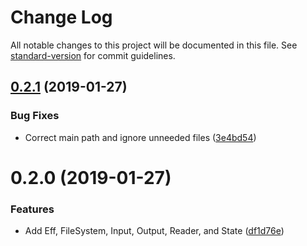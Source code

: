 # Change Log

All notable changes to this project will be documented in this file. See [standard-version](https://github.com/conventional-changelog/standard-version) for commit guidelines.

## [0.2.1](https://github.com/edahlseng/eff/compare/v0.2.0...v0.2.1) (2019-01-27)


### Bug Fixes

* Correct main path and ignore unneeded files ([3e4bd54](https://github.com/edahlseng/eff/commit/3e4bd54))



# 0.2.0 (2019-01-27)


### Features

* Add Eff, FileSystem, Input, Output, Reader, and State ([df1d76e](https://github.com/edahlseng/eff/commit/df1d76e))
